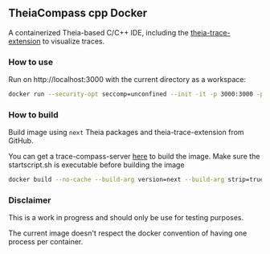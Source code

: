 ## TheiaCompass cpp Docker

A containerized Theia-based C/C++ IDE, including the [theia-trace-extension](https://github.com/delislesim/theia-trace-extension/tree/theiaCompass) to visualize traces.

### How to use

Run on http://localhost:3000 with the current directory as a workspace:
```bash
docker run --security-opt seccomp=unconfined --init -it -p 3000:3000 -p 8080:8080 -v "$(pwd):/home/project:cached" theia-compass-cpp:next
```

### How to build

Build image using `next` Theia packages and theia-trace-extension from GitHub.

You can get a trace-compass-server [here](https://download.eclipse.org/tracecompass.incubator/trace-server/rcp/?d) to build the image. Make sure the startscript.sh is executable before building the image

```bash
docker build --no-cache --build-arg version=next --build-arg strip=true  -t theia-compass-cpp:next .
```

### Disclaimer
This is a work in progress and should only be use for testing purposes.

The current image doesn't respect the docker convention of having one process per container. 
